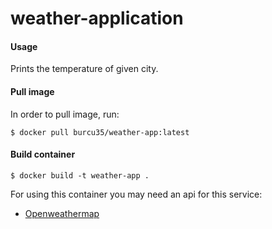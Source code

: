 # weather-application 
 

#### Usage

Prints the temperature of given city. 

#### Pull image

In order to pull image, run:

```
$ docker pull burcu35/weather-app:latest
```

#### Build container

```
$ docker build -t weather-app .
```
For using this container you may need an api for this service:
* [Openweathermap](https://home.openweathermap.org/users/sign_up)



